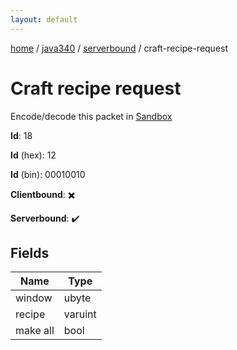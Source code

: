 ```yaml
---
layout: default
---
```


[home](/)  /  [java340](/protocol/java340)  /  [serverbound](/protocol/java340/serverbound)  /  craft-recipe-request

# Craft recipe request

Encode/decode this packet in [Sandbox](../../../sandbox/java340#serverbound.craft_recipe_request)

**Id**: 18

**Id** (hex): 12

**Id** (bin): 00010010

**Clientbound**: ✖️

**Serverbound**: ✔️

## Fields

Name | Type
---|---
window | ubyte
recipe | varuint
make all | bool
